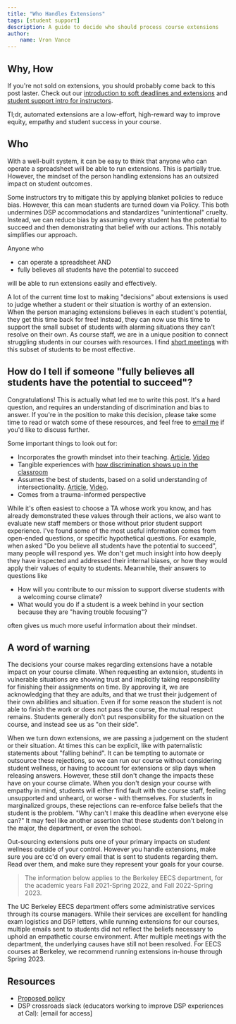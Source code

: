```yaml
---
title: "Who Handles Extensions"
tags: [student support]
description: A guide to decide who should process course extensions
author:
    name: Vron Vance
---
```


## Why, How

If you're not sold on extensions, you should probably come back to this post laster. Check out our [introduction to soft deadlines and extensions](https://pedagogy.cs161.org/soft-deadlines/) and [student support intro for instructors](https://pedagogy.cs161.org/instructor-student-support-intro/). 

Tl;dr, automated extensions are a low-effort, high-reward way to improve equity, empathy and student success in your course.

## Who

With a well-built system, it can be easy to think that anyone who can operate a spreadsheet will be able to run extensions. This is partially true. However, the mindset of the person handling extensions has an outsized impact on student outcomes. 

Some instructors try to mitigate this by applying blanket policies to reduce bias. However, this can mean students are turned down via Policy. This both undermines DSP accommodations and standardizes "unintentional" cruelty.
Instead, we can reduce bias by assuming every student has the potential to succeed and then demonstrating that belief with our actions. This notably simplifies our approach. 

Anyone who
- can operate a spreadsheet AND
- fully believes all students have the potential to succeed

will be able to run extensions easily and effectively.

A lot of the current time lost to making "decisions" about extensions is used to judge whether a student or their situation is worthy of an extension. When the person managing extensions believes in each student's potential, they get this time back for free! Instead, they can now use this time to support the small subset of students with alarming situations they can't resolve on their own. As course staff, we are in a unique position to connect struggling students in our courses with resources. I find [short meetings](https://pedagogy.cs161.org/student-support-meetings-guidance/) with this subset of students to be most effective.

## How do I tell if someone "fully believes all students have the potential to succeed"?

Congratulations! This is actually what led me to write this post. It's a hard question, and requires an understanding of discrimination and bias to answer. If you're in the position to make this decision, please take some time to read or watch some of these resources, and feel free to [email me](mailto:xiowaved@berkeley.edu) if you'd like to discuss further. 

Some important things to look out for:
- Incorporates the growth mindset into their teaching. [Article](https://fs.blog/carol-dweck-mindset/), [Video](https://www.youtube.com/watch?v=_X0mgOOSpLU)
- Tangible experiences with [how discrimination shows up in the classroom](https://www.cacollegepathways.org/wp-content/uploads/2019/11/B9-LJ-Feinics-Beyond-the-Bias-Lens.pdf)
- Assumes the best of students, based on a solid understanding of intersectionality. [Article](https://www.learningforjustice.org/magazine/summer-2016/teaching-at-the-intersections), [Video](https://www.youtube.com/watch?v=w6dnj2IyYjE).
- Comes from a trauma-informed perspective

While it's often easiest to choose a TA whose work you know, and has already demonstrated these values through their actions, we also want to evaluate new staff members or those without prior student support experience. I've found some of the most useful information comes from open-ended questions, or specific hypothetical questions. For example, when asked "Do you believe all students have the potential to succeed", many people will respond yes. We don't get much insight into how deeply they have inspected and addressed their internal biases, or how they would apply their values of equity to students. Meanwhile, their answers to questions like
- How will you contribute to our mission to support diverse students with a welcoming course climate? 
- What would you do if a student is a week behind in your section because they are "having trouble focusing"?

often gives us much more useful information about their mindset.

## A word of warning

The decisions your course makes regarding extensions have a notable impact on your course climate. When requesting an extension, students in vulnerable situations are showing trust and implicitly taking responsibility for finishing their assignments on time. By approving it, we are acknowledging that they are adults, and that we trust their judgement of their own abilities and situation. Even if for some reason the student is not able to finish the work or does not pass the course, the mutual respect remains. Students generally don't put responsibility for the situation on the course, and instead see us as "on their side".


When we turn down extensions, we are passing a judgement on the student or their situation. At times this can be explicit, like with paternalistic statements about "falling behind". It can be tempting to automate or outsource these rejections, so we can run our course without considering student wellness, or having to account for extensions or slip days when releasing answers. However, these still don't change the impacts these have on your course climate. When you don't design your course with empathy in mind, students will either find fault with the course staff, feeling unsupported and unheard, or worse - with themselves. For students in marginalized groups, these rejections can re-enforce false beliefs that the student is the problem. "Why can't I make this deadline when everyone else can?" It may feel like another assertion that these students don't belong in the major, the department, or even the school.

Out-sourcing extensions puts one of your primary impacts on student wellness outside of your control. However you handle extensions, make sure you are cc'd on every email that is sent to students regarding them. Read over them, and make sure they represent your goals for your course.

  > The information below applies to the Berkeley EECS department, for the academic years Fall 2021-Spring 2022, and Fall 2022-Spring 2023.

The UC Berkeley EECS department offers some administrative services through its course managers. While their services are excellent for handling exam logistics and DSP letters, while running extensions for our courses, multiple emails sent to students did not reflect the beliefs necessary to uphold an empathetic course environment. After multiple meetings with the department, the underlying causes have still not been resolved. For EECS courses at Berkeley, we recommend running extensions in-house through Spring 2023.

## Resources

- [Proposed policy](https://docs.google.com/document/d/18NBHwRaClsXc17mdzVd2x-kZkFldyuLlnd01lfUQxrg)
- DSP crossroads slack (educators working to improve DSP experiences at Cal): [email for access]
